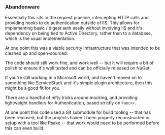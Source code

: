 ### Abandonware

Essentially this sits in the request pipeline, intercepting HTTP calls
and providing hooks to do authentication outside of IIS.  This allows
for implementing basic / digest auth easily without involving IIS and
it's dependency on being tied to Active Directory, rather than to a
database, which is the usual implementation.

At one point this was a viable security infrastructure that
was intended to be cleaned up and open-sourced.

The code should still work fine, and work well -- but it will
require a bit of polish to ensure it's well tested and can be officially
released on NuGet.

If you're still working in a Microsoft world, and haven't moved on to
something like ServiceStack and it's simple plugin architecture, then
this might be a good fit for you.

There are a handful of nifty tricks around mocking, and providing
lightweight handlers for Authentication, based strictly on `Func<>`.

At one point this code used a Git submodule for build tooling -- that
has been removed, but the projects haven't been properly reconstructed
or setup with a tool like Psake -- that work would need to be performed
before this can even build.
